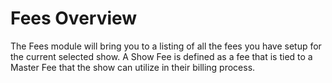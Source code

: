 # Fees Overview

The Fees module will bring you to a listing of all the fees you have setup for the current selected show. A Show Fee is defined as a fee that is tied to a Master Fee that the show can utilize in their billing process.
